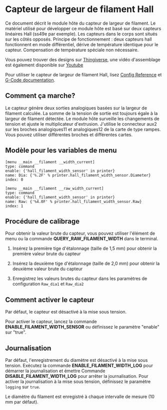 ﻿# Capteur de largeur de filament Hall

Ce document décrit le module hôte du capteur de largeur de filament. Le matériel utilisé pour développer ce module hôte est basé sur deux capteurs linéaires Hall (ss49e par exemple). Les capteurs dans le corps sont situés sur les côtés opposés. Principe de fonctionnement : deux capteurs hall fonctionnent en mode différentiel, dérive de température identique pour le capteur. Compensation de température spéciale non nécessaire.

Vous pouvez trouver des designs sur [Thingiverse](https://www.thingiverse.com/thing:4138933), une vidéo d'assemblage est également disponible sur [Youtube](https://www.youtube.com/watch?v=TDO9tME8vp4 )

Pour utiliser le capteur de largeur de filament Hall, lisez [Config Reference](Config_Reference.md#hall_filament_width_sensor) et [G-Code documentation](G-Codes.md#hall_filament_width_sensor).

## Comment ça marche?

Le capteur génère deux sorties analogiques basées sur la largeur de filament calculée. La somme de la tension de sortie est toujours égale à la largeur de filament détectée. Le module hôte surveille les changements de tension et ajuste le multiplicateur d'extrusion. J'utilise le connecteur aux2 sur les broches analogiques11 et analogiques12 de la carte de type rampes. Vous pouvez utiliser différentes broches et différentes cartes.

## Modèle pour les variables de menu

```
[menu __main __filament __width_current]
type: command
enable: {'hall_filament_width_sensor' in printer}
name: Dia: {'%.2F' % printer.hall_filament_width_sensor.Diameter}
index: 0

[menu __main __filament __raw_width_current]
type: command
enable: {'hall_filament_width_sensor' in printer}
name: Raw: {'%4.0F' % printer.hall_filament_width_sensor.Raw}
index: 1
```

## Procédure de calibrage

Pour obtenir la valeur brute du capteur, vous pouvez utiliser l'élément de menu ou la commande **QUERY_RAW_FILAMENT_WIDTH** dans le terminal.

1. Insérez la première tige d'étalonnage (taille de 1,5 mm) pour obtenir la première valeur brute du capteur

2. Insérez la deuxième tige d'étalonnage (taille de 2,0 mm) pour obtenir la deuxième valeur brute du capteur

3. Enregistrez les valeurs brutes du capteur dans les paramètres de configuration `Raw_dia1` et `Raw_dia2`

## Comment activer le capteur

Par défaut, le capteur est désactivé à la mise sous tension.

Pour activer le capteur, lancez la commande **ENABLE_FILAMENT_WIDTH_SENSOR** ou définissez le paramètre "enable" sur "true".

## Journalisation

Par défaut, l'enregistrement du diamètre est désactivé à la mise sous tension. Exécutez la commande **ENABLE_FILAMENT_WIDTH_LOG** pour démarrer la journalisation et émettre
Commande **DISABLE_FILAMENT_WIDTH_LOG** pour arrêter la journalisation. Pour activer la journalisation
à la mise sous tension, définissez le paramètre `logging` sur `true`.

Le diamètre du filament est enregistré à chaque intervalle de mesure (10 mm par défaut).
